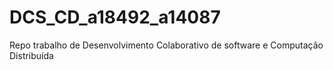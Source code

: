 # DCS_CD_a18492_a14087
Repo trabalho de Desenvolvimento Colaborativo de software e Computação Distribuída
